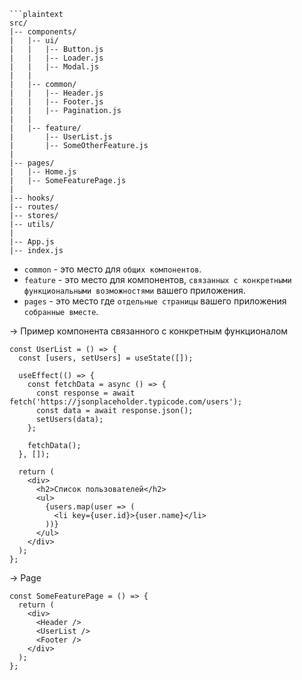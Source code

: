 ```
```plaintext
src/
|-- components/
|   |-- ui/
|   |   |-- Button.js
|   |   |-- Loader.js
|   |   |-- Modal.js
|   |
|   |-- common/
|   |   |-- Header.js
|   |   |-- Footer.js
|   |   |-- Pagination.js
|   |
|   |-- feature/
|       |-- UserList.js
|       |-- SomeOtherFeature.js
|
|-- pages/
|   |-- Home.js
|   |-- SomeFeaturePage.js
|
|-- hooks/
|-- routes/
|-- stores/
|-- utils/
|
|-- App.js
|-- index.js
```

- `common` - это место для `общих компонентов`.
- `feature` - это место для компонентов, `связанных с конкретными функциональными возможностями` вашего приложения.
- `pages` - это место где `отдельные страницы` вашего приложения `собранные вместе`.

-> Пример компонента связанного с конкретным функционалом

```
const UserList = () => {
  const [users, setUsers] = useState([]);

  useEffect(() => {
    const fetchData = async () => {
      const response = await fetch('https://jsonplaceholder.typicode.com/users');
      const data = await response.json();
      setUsers(data);
    };

    fetchData();
  }, []);

  return (
    <div>
      <h2>Список пользователей</h2>
      <ul>
        {users.map(user => (
          <li key={user.id}>{user.name}</li>
        ))}
      </ul>
    </div>
  );
};
```

-> Page

```
const SomeFeaturePage = () => {
  return (
    <div>
      <Header />
      <UserList />
      <Footer />
    </div>
  );
};
```